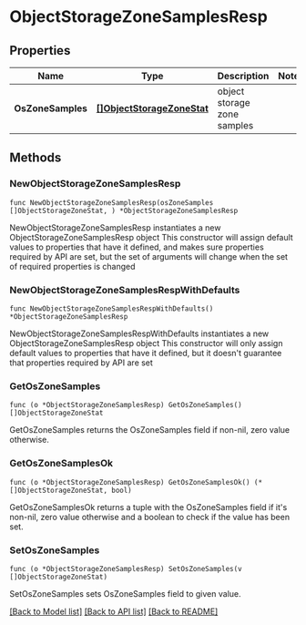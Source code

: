 # ObjectStorageZoneSamplesResp

## Properties

Name | Type | Description | Notes
------------ | ------------- | ------------- | -------------
**OsZoneSamples** | [**[]ObjectStorageZoneStat**](ObjectStorageZoneStat.md) | object storage zone samples | 

## Methods

### NewObjectStorageZoneSamplesResp

`func NewObjectStorageZoneSamplesResp(osZoneSamples []ObjectStorageZoneStat, ) *ObjectStorageZoneSamplesResp`

NewObjectStorageZoneSamplesResp instantiates a new ObjectStorageZoneSamplesResp object
This constructor will assign default values to properties that have it defined,
and makes sure properties required by API are set, but the set of arguments
will change when the set of required properties is changed

### NewObjectStorageZoneSamplesRespWithDefaults

`func NewObjectStorageZoneSamplesRespWithDefaults() *ObjectStorageZoneSamplesResp`

NewObjectStorageZoneSamplesRespWithDefaults instantiates a new ObjectStorageZoneSamplesResp object
This constructor will only assign default values to properties that have it defined,
but it doesn't guarantee that properties required by API are set

### GetOsZoneSamples

`func (o *ObjectStorageZoneSamplesResp) GetOsZoneSamples() []ObjectStorageZoneStat`

GetOsZoneSamples returns the OsZoneSamples field if non-nil, zero value otherwise.

### GetOsZoneSamplesOk

`func (o *ObjectStorageZoneSamplesResp) GetOsZoneSamplesOk() (*[]ObjectStorageZoneStat, bool)`

GetOsZoneSamplesOk returns a tuple with the OsZoneSamples field if it's non-nil, zero value otherwise
and a boolean to check if the value has been set.

### SetOsZoneSamples

`func (o *ObjectStorageZoneSamplesResp) SetOsZoneSamples(v []ObjectStorageZoneStat)`

SetOsZoneSamples sets OsZoneSamples field to given value.



[[Back to Model list]](../README.md#documentation-for-models) [[Back to API list]](../README.md#documentation-for-api-endpoints) [[Back to README]](../README.md)


